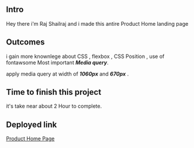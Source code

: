 ## Intro

Hey there i'm Raj Shailraj and i made this antire Product Home landing page

## Outcomes

i gain more knownlege about CSS ,  flexbox , CSS Position , use of fontawsome Most important ***Media query***.

apply media query at width of ***1060px*** and ***670px*** .


## Time to finish this project

it's take near about 2 Hour to complete.

## Deployed link

[Product Home Page](home-plant.netlify.app)